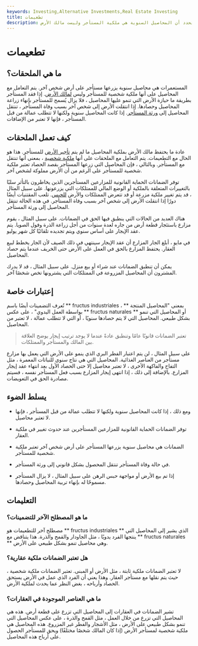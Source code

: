 ```yaml
---
keywords: Investing,Alternative Investments,Real Estate Investing
title: تطعيمات
description: تنطبق الضمانات على المزارعين المستأجرين وتحدد أن المحاصيل السنوية هي ملكية المستأجر وليست مالك الأرض.
---
```


# تطعيمات
## ما هي الملحقات؟

المستعمرات هي محاصيل سنوية يزرعها مستأجر على أرض شخص آخر. يتم التعامل مع المحاصيل على أنها ملكية شخصية للمستأجر وليس [لمالك الأرض](/landlord). إذا فقد المستأجر بطريقة ما حيازة الأرض التي تنمو عليها المحاصيل ، فلا يزال يُسمح للمستأجر بإنهاء زراعة المحاصيل وحصادها. إذا انتقلت الأرض إلى شخص آخر بسبب وفاة المستأجر ، تنتقل المحاصيل إلى [ورثة المستأجر](/heir). إذا كانت المحاصيل سنوية ولكنها لا تتطلب عمالة من قبل المستأجر ، فإنها لا تعتبر من الإضافات.

## كيف تعمل الملحقات

عادة ما يحتفظ مالك الأرض بملكية المحاصيل ما لم يتم [تأجير الأرض](/lease) للمستأجر. هذا هو الحال مع التطعيمات. يتم التعامل مع الملحقات على أنها [ملكية شخصية](/personalproperty) ، بمعنى أنها تنتقل مع المستأجر. وبالتالي ، فإن المحاصيل التي زرعها المستأجر بقصد الحصاد تعتبر ملكية شخصية للمستأجر على الرغم من أن الأرض مملوكة لشخص آخر.

توفر الضمانات الحماية القانونية للمزارعين المستأجرين الذين يخاطرون بالتأثر سلبًا بالتغييرات المتعلقة بالملكية أو الوضع المالي للممتلكات التي يزرعونها. على سبيل المثال ، قد يتم تغيير ملكية مزرعة أو قد تتعرض الممتلكات والأرض [للحبس](/foreclosure). تلعب المقتنيات أيضًا دورًا إذا انتقلت الأرض إلى شخص آخر بسبب وفاة المستأجر. في هذه الحالة تنتقل المحاصيل إلى ورثة المستأجر.

هناك العديد من الحالات التي ينطبق فيها الحق في الضمانات. على سبيل المثال ، يقوم مزارع باستئجار قطعة أرض من جاره لعدة سنوات من أجل زراعة الذرة وفول الصويا. يتم عقد الإيجار على أساس سنوي ويتم تجديده تلقائيًا كل شهر يوليو.

في مايو ، أبلغ الجار المزارع أن عقد الإيجار سينتهي في ذلك الصيف لأن الجار يخطط لبيع العقار. يحتفظ المزارع بالحق في العمل على الأرض حتى الخريف عندما يتم حصاد المحاصيل.

يمكن أن تنطبق الضمانات عند شراء أو بيع منزل. على سبيل المثال ، قد لا يدرك المشترون أن المحاصيل المزروعة في الممتلكات التي يشترونها تخص شخصًا آخر.

## إعتبارات خاصة

تُعرف التضمينات أيضًا باسم ** fructus industriales ، ** بمعنى "المحاصيل المنتجة بواسطة العمل اليدوي" ، على عكس ** fructus naturales ** أو المحاصيل التي تنمو بشكل طبيعي. المحاصيل التي لا يتم حصادها سنويًا ، أو التي لا تتطلب عمالة ، لا تعتبر من المحاصيل.

> تعتبر الضمانات قانونًا عامًا وتنطبق عادةً عندما لا يوجد ترتيب إيجار يوضح العلاقة بين المالك والمستأجر والممتلكات.

>

على سبيل المثال ، لن يتم اعتبار الفطر البري الذي ينمو على الأرض التي يعمل بها مزارع مستأجر من العناصر الغذائية. المحاصيل التي هي نتاج سنوي للنباتات المعمرة ، مثل التفاح والفاكهة الأخرى ، لا تعتبر محاصيل إلا حتى الحصاد الأول بعد انتهاء عقد إيجار المزارع. بالإضافة إلى ذلك ، إذا انتهى إيجار المزارع بسبب فعل المستأجر نفسه ، فسيتم مصادرة الحق في التعويضات.

## يسلط الضوء

- ومع ذلك ، إذا كانت المحاصيل سنوية ولكنها لا تتطلب عمالة من قبل المستأجر ، فإنها لا تعتبر محاصيل.

- توفر الضمانات الحماية القانونية للمزارعين المستأجرين عند حدوث تغيير في ملكية العقار.

- الضمانات هي محاصيل سنوية يزرعها المستأجر على أرض شخص آخر تعتبر ملكية شخصية للمستأجر.

- في حالة وفاة المستأجر تنتقل المحصول بشكل قانوني إلى ورثة المستأجر.

- إذا تم بيع الأرض أو مواجهة حبس الرهن على سبيل المثال ، لا يزال المستأجر مسموحًا له بإنهاء تربية المحاصيل وحصادها.

## التعليمات

### ما هو المصطلح الآخر للتضمينات؟

مصطلح آخر للتطعيمات هو ** fructus industriales ** الذي يشير إلى المحاصيل التي ينتجها الفرد يدويًا ، مثل الجاودار والقمح والذرة. هذا يتناقض مع ** fructus naturales ** وهي محاصيل تنمو بشكل طبيعي على الأرض.

### هل تعتبر الضمانات ملكية عقارية؟

لا تعتبر الضمانات ملكية ثابتة ، مثل الأرض أو المبنى. تعتبر الضمانات ملكية شخصية ، حيث يتم نقلها مع مستأجر العقار. وهذا يعني أن الفرد الذي عمل في الأرض يستحق الحصاد وأرباحه ، بغض النظر عما يحدث لملكية الأرض.

### ما هي العناصر الموجودة في العقارات؟

تشير الضمانات في العقارات إلى المحاصيل التي تزرع على قطعة أرض. هذه هي المحاصيل التي تزرع من خلال العمل ، مثل القمح والذرة ، على عكس المحاصيل التي تنمو بشكل طبيعي على الأرض ، مثل الأشجار والفطر غير المزروع. هذه المحاصيل هي ملكية شخصية لمستأجر الأرض (إذا كان المالك شخصًا مختلفًا) ويحق للمستأجر الحصول على أرباح هذه المحاصيل.

